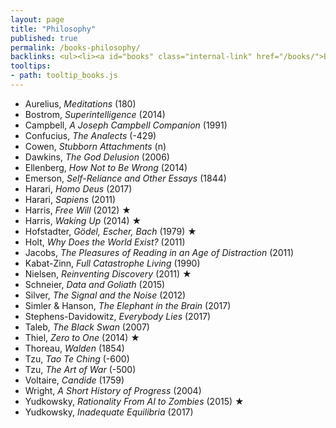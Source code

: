 ```yaml
---
layout: page
title: "Philosophy"
published: true
permalink: /books-philosophy/
backlinks: <ul><li><a id="books" class="internal-link" href="/books/">Books</a></li></ul>
tooltips: 
- path: tooltip_books.js
---
```


* Aurelius, *Meditations* (180)
* Bostrom, *Superintelligence* (2014)
* Campbell, *A Joseph Campbell Companion* (1991)
* Confucius, *The Analects* (-429)
* Cowen, *Stubborn Attachments* (n)
* Dawkins, *The God Delusion* (2006)
* Ellenberg, *How Not to Be Wrong* (2014)
* Emerson, *Self-Reliance and Other Essays* (1844)
* Harari, *Homo Deus* (2017)
* Harari, *Sapiens* (2011)
* Harris, *Free Will* (2012) ★
* Harris, *Waking Up* (2014) ★
* Hofstadter, *Gödel, Escher, Bach* (1979) ★
* Holt, *Why Does the World Exist?* (2011)
* Jacobs, *The Pleasures of Reading in an Age of Distraction* (2011)
* Kabat-Zinn, *Full Catastrophe Living* (1990)
* Nielsen, *Reinventing Discovery* (2011) ★
* Schneier, *Data and Goliath* (2015)
* Silver, *The Signal and the Noise* (2012)
* Simler & Hanson, *The Elephant in the Brain* (2017)
* Stephens-Davidowitz, *Everybody Lies* (2017)
* Taleb, *The Black Swan* (2007)
* Thiel, *Zero to One* (2014) ★
* Thoreau, *Walden* (1854)
* Tzu, *Tao Te Ching* (-600)
* Tzu, *The Art of War* (-500)
* Voltaire, *Candide* (1759)
* Wright, *A Short History of Progress* (2004)
* Yudkowsky, *Rationality From AI to Zombies* (2015) ★
* Yudkowsky, *Inadequate Equilibria* (2017)

